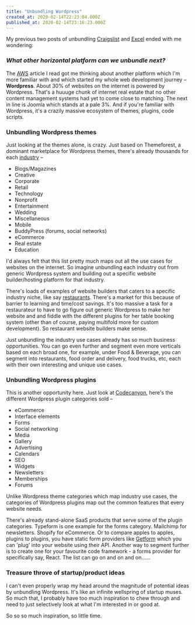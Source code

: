 ```yaml
---
title: "Unbundling Wordpress"
created_at: 2020-02-14T22:23:04.000Z
published_at: 2020-02-14T23:16:23.000Z
---
```

My previous two posts of unbundling [Craigslist](https://cowriters.app/words/classifieds-as-a-source-of-product-startup-inspiration-364425e414fbb772aa) and [Excel](https://cowriters.app/words/unbundling-excel-366185e454681ce8f6) ended with me wondering:

  

### _**What other horizontal platform can we unbundle next?**_ 

  

The [AWS](https://www.tclauson.com/2019/09/11/Unbundling-AWS.html) article I read got me thinking about another platform which I'm more familiar with and which started my whole web development journey – **Wordpress**. About 30% of websites on the internet is powered by Wordpress. That's a huuuge chunk of internet real estate that no other content management systems had yet to come close to matching. The next in line is Joomla which stands at a pale 3%. And if you're familiar with Wordpress, it's a crazily massive ecosystem of themes, plugins, code scripts. 

  

### **Unbundling Wordpress themes**

Just looking at the themes alone, is crazy. Just based on Themeforest, a dominant marketplace for Wordpress themes, there's already thousands for each [industry](https://themeforest.net/category) –

*   Blogs/Magazines
*   Creative
*   Corporate
*   Retail
*   Technology
*   Nonprofit
*   Entertainment
*   Wedding
*   Miscellaneous
*   Mobile
*   BuddyPress (forums, social networks)
*   eCommerce
*   Real estate
*   Education

  

I'd always felt that this list pretty much maps out all the use cases for websites on the internet. So imagine unbundling each industry out from generic Wordpress system and building out a specific website builder/hosting platform for that industry.

  

There's loads of examples of website builders that caters to a specific industry niche, like say [restaurants](https://www.flavorplate.com/). There's a market for this because of barrier to learning and time/cost savings. It's too massive a task for a restaurateur to have to go figure out generic Wordpress to make her website and and fiddle with the different plugins for her table booking system (other than of course, paying multifold more for custom development). So restaurant website builders make sense. 

  

Just unbundling the industry use cases already has so much business opportunities. You can go even further and segment even more verticals based on each broad one, for example, under Food & Beverage, you can segment into restaurants, food order and delivery, food trucks, etc, each with their own interesting and unique use cases.

  

### **Unbundling Wordpress plugins**

This is another opportunity here. Just look at [Codecanyon](https://codecanyon.net/category/wordpress), here's the different Wordpress plugin categories sold –

*   eCommerce
*   Interface elements
*   Forms
*   Social networking
*   Media
*   Gallery
*   Advertising
*   Calendars
*   SEO
*   Widgets
*   Newsletters
*   Memberships
*   Forums

  

Unlike Wordpress theme categories which map industry use cases, the categories of Wordpress plugins map out the common features that every website needs.

  

There's already stand-alone SaaS products that serve some of the plugin categories. Typeform is one example for the forms category. Mailchimp for newsletters. Shopify for eCommerce. Or to compare apples to apples, plugins to plugins, you have static form providers like [Getform](https://getform.io/) which you can 'plug' into your website using their API. Another way to segment further is to create one for your favourite code framework - a forms provider for specifically say, React. The list can go on and on and on......

  

### **Treasure throve of startup/product ideas**  

I can't even properly wrap my head around the magnitude of potential ideas by unbundling Wordpress. It's like an infinite wellspring of startup muses. So much that, I probably have too much inspiration to chew through and need to just selectively look at what I'm interested in or good at. 

  

So so so much inspiration, so little time.
